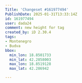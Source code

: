 ```yaml
---
Title: 'Changeset #161977494'
PublishDate: 2025-01-31T13:33:14Z
id: 161977494
user: dada24
comment: new height for tag
created_by: iD 2.30.4
tags:
- Montenegro
- Budva
bbox:
  min_lon: 18.8501733
  min_lat: 42.2858003
  max_lon: 18.8519128
  max_lat: 42.286942

---
```


